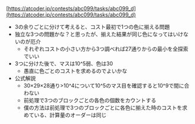 
[https://atcoder.jp/contests/abc099/tasks/abc099_d](https://atcoder.jp/contests/abc099/tasks/abc099_d)
- 3の余りごとに分けて考えると、コスト最初で1つの色に揃える問題
- 独立な3つの問題かな？と思ったが、揃えた結果が同じ色になってはいけないのが厄介
    - それぞれコストの小さい方から3つ調べれば27通りからの最小を全探索でいい
- 3つに分けた後で、マスは10^5弱、色は30
    - 愚直に色ごとのコストを求めるのでよいかな
- 公式解説
    - 30×29×28通り>10^4について10^5のマス目を確認すると10^9で間に合わない
    - 前処理で3つのブロックごとの各色の個数をカウントする
    - 僕の方法は前処理で3つのブロックごとに各色に揃えた時のコストを求めている、計算量のオーダーは同じ
